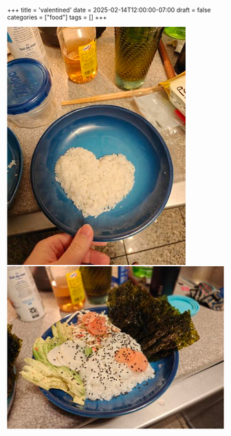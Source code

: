 +++
title = 'valentined'
date = 2025-02-14T12:00:00-07:00
draft = false
categories = ["food"]
tags = []
+++

![](./1.png)
![](./2.png)
